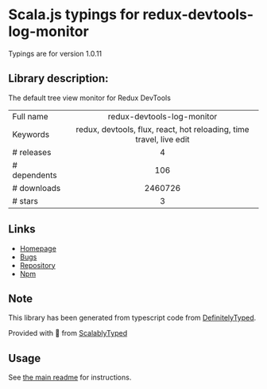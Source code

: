 
# Scala.js typings for redux-devtools-log-monitor

Typings are for version 1.0.11

## Library description:
The default tree view monitor for Redux DevTools

|                    |                 |
| ------------------ | :-------------: |
| Full name          | redux-devtools-log-monitor |
| Keywords           | redux, devtools, flux, react, hot reloading, time travel, live edit |
| # releases         | 4 |
| # dependents       | 106 |
| # downloads        | 2460726 |
| # stars            | 3 |

## Links
- [Homepage](https://github.com/reduxjs/redux-devtools/tree/master/packages/redux-devtools-log-monitor)
- [Bugs](https://github.com/reduxjs/redux-devtools/issues)
- [Repository](https://github.com/reduxjs/redux-devtools)
- [Npm](https://www.npmjs.com/package/redux-devtools-log-monitor)
    


## Note
This library has been generated from typescript code from [DefinitelyTyped](https://definitelytyped.org).

Provided with :purple_heart: from [ScalablyTyped](https://github.com/oyvindberg/ScalablyTyped)

## Usage
See [the main readme](../../readme.md) for instructions.


